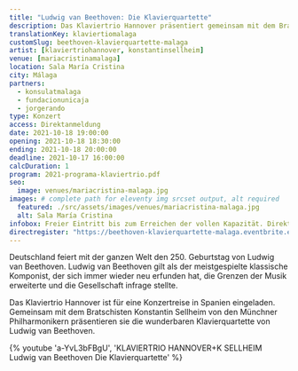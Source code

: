 ```yaml
---
title: "Ludwig van Beethoven: Die Klavierquartette"
description: Das Klaviertrio Hannover präsentiert gemeinsam mit dem Bratschisten Konstantin Sellheim von den Münchner Philharmonikern die  Klavierquartette von Ludwig van Beethoven.
translationKey: klaviertiomalaga
customSlug: beethoven-klavierquartette-malaga
artist: [klaviertriohannover, konstantinsellheim]
venue: [mariacristinamalaga]
location: Sala María Cristina
city: Málaga
partners:
  - konsulatmalaga
  - fundacionunicaja
  - jorgerando
type: Konzert
access: Direktanmeldung
date: 2021-10-18 19:00:00
opening: 2021-10-18 18:30:00
ending: 2021-10-18 20:00:00
deadline: 2021-10-17 16:00:00
calcDuration: 1
program: 2021-programa-klaviertrio.pdf
seo:
  image: venues/mariacristina-malaga.jpg
images: # complete path for eleventy img srcset output, alt required
  featured: ./src/assets/images/venues/mariacristina-malaga.jpg
  alt: Sala María Cristina
infobox: Freier Eintritt bis zum Erreichen der vollen Kapazität. Direkte Anmeldung über den folgenden Link möglich.
directregister: "https://beethoven-klavierquartette-malaga.eventbrite.es"
---
```


Deutschland feiert mit der ganzen Welt den 250. Geburtstag von Ludwig van Beethoven. Ludwig van Beethoven gilt als der meistgespielte klassische Komponist, der sich immer wieder neu erfunden hat, die Grenzen der Musik erweiterte und die Gesellschaft infrage stellte.

Das Klaviertrio Hannover ist für eine Konzertreise in Spanien eingeladen. Gemeinsam mit dem Bratschisten Konstantin Sellheim von den Münchner Philharmonikern präsentieren sie die wunderbaren Klavierquartette von Ludwig van Beethoven.

{% youtube 'a-YvL3bFBgU', 'KLAVIERTRIO HANNOVER+K SELLHEIM Ludwig van Beethoven Die Klavierquartette' %}
